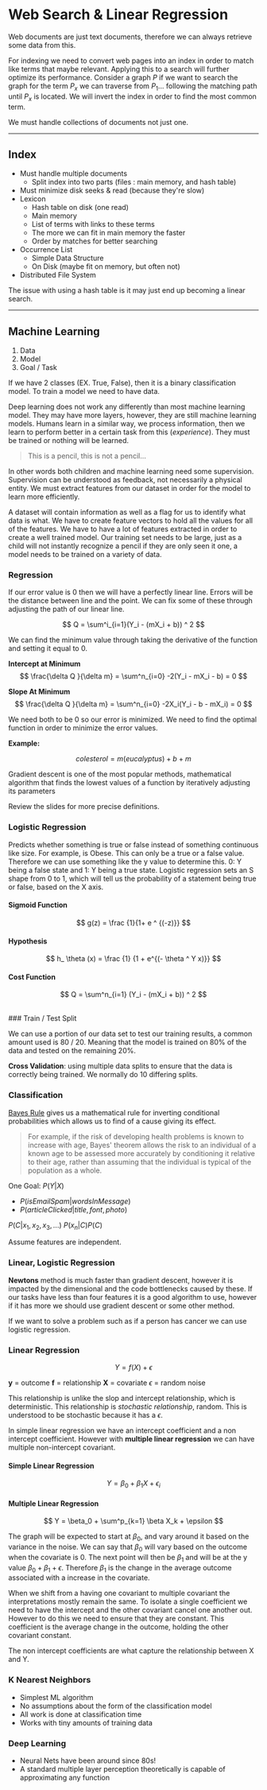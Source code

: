 # Web Search & Linear Regression

Web documents are just text documents, therefore we can always retrieve some data from this. 

For indexing we need to convert web pages into an index in order to match like terms that maybe relevant. Applying this to a search will further optimize its performance. Consider a graph $P$ if we want to search the graph for the term $P_x$ we can traverse from $P_1 ...$ following the matching path until $P_x$ is located. We will invert the index in order to find the most common term.

We must handle collections of documents not just one. 

****
## Index

- Must handle multiple documents
	- Split index into two parts (files : main memory, and hash table)
- Must minimize disk seeks & read (because they're slow)
- Lexicon
	- Hash table on disk (one read)
	- Main memory 
	- List of terms with links to these terms
	- The more we can fit in main memory the faster 
	- Order by matches for better searching
- Occurrence List
	- Simple Data Structure
	- On Disk (maybe fit on memory, but often not)
- Distributed File System

The issue with using a hash table is it may just end up becoming a linear search. 


****

## Machine Learning 

1. Data
2. Model
3. Goal / Task

If we have 2 classes (EX. True, False), then it is a binary classification model. To train a model we need to have data. 

Deep learning does not work any differently than most machine learning model. They may have more layers, however, they are still machine learning models. Humans learn in a similar way, we process information, then we learn to perform better in a certain task from this (*experience*). They must be trained or nothing will be learned. 

<blockquote>This is a pencil, this is not a pencil...</blockquote>

In other words both children and machine learning need some supervision. Supervision can be understood as feedback, not necessarily a physical entity. We must extract features from our dataset in order for the model to learn more efficiently.   

A dataset will contain information as well as a flag for us to identify what data is what. We have to create feature vectors to hold all the values for all of the features. We have to have a lot of features extracted in order to create a well trained model. Our training set needs to be large, just as a child will not instantly recognize a pencil if they are only seen it one, a model needs to be trained on a variety of data. 

### Regression

If our error value is 0 then we will have a perfectly linear line. Errors will be the distance between line and the point. We can fix some of these through adjusting the path of our linear line.  

$$
Q = \sum^i_{i=1}(Y_i - (mX_i + b)) ^ 2
$$

We can find the minimum value through taking the derivative of the function and setting it equal to 0. 

**Intercept at Minimum**
$$
\frac{\delta Q }{\delta m} = \sum^n_{i=0} -2(Y_i - mX_i - b) = 0
$$

**Slope At Minimum**
$$
\frac{\delta Q }{\delta m} = \sum^n_{i=0} -2X_i(Y_i - b - mX_i) = 0
$$

We need both to be 0 so our error is minimized. We need to find the optimal function in order to minimize the error values. 

**Example:**

$$
colesterol = m (eucalyptus) + b + m
$$

Gradient descent is one of the most popular methods, mathematical algorithm that finds the lowest values of a function by iteratively adjusting its parameters

Review the slides for more precise definitions.
<br>

### Logistic Regression 
Predicts whether something is true or false instead of something continuous like size. For example, is Obese. This can only be a true or a false value. Therefore we can use something like the y value to determine this. 0: Y being a false state and 1: Y being a true state. Logistic regression sets an S shape from 0 to 1, which will tell us the probability of a statement being true or false, based on the X axis.

#### Sigmoid Function

$$
g(z) = \frac {1}{1+ e ^ {(-z)}}
$$

#### Hypothesis
$$
h_ \theta (x) = \frac {1} {1 + e^{(- \theta ^ Y x)}}
$$

#### Cost Function

$$
Q = \sum^n_{i=1} (Y_i - (mX_i + b)) ^ 2
$$


<br>
### Train / Test Split

We can use a portion of our data set to test our training results, a common amount used is 80 / 20. Meaning that the model is trained on 80% of the data and tested on the remaining 20%.

**Cross Validation**: using multiple data splits to ensure that the data is correctly being trained. We normally do 10 differing splits.

### Classification

[Bayes Rule](https://en.wikipedia.org/wiki/Bayes'_theorem) gives us a mathematical rule for inverting conditional probabilities which allows us to find of a cause giving its effect. 

<blockquote>
 For example, if the risk of developing health problems is known to increase with age, Bayes' theorem allows the risk to an individual of a known age to be assessed more accurately by conditioning it relative to their age, rather than assuming that the individual is typical of the population as a whole. 
</blockquote>

One Goal: $P(Y | X)$ 
- $P(isEmailSpam | wordsInMessage)$
- $P(articleClicked|title, font, photo)$

$P(C|x_1, x_2, x_3, ...)$
$P(x_n|C)P(C)$

Assume features are independent. 

### Linear, Logistic Regression
**Newtons** method is much faster than gradient descent, however it is impacted by the dimensional and the code bottlenecks caused by these. If our tasks have less than four features it is a good algorithm to use, however if it has more we should use gradient descent or some other method. 

If we want to solve a problem such as if a person has cancer we can use logistic regression. 

### Linear Regression

$$
Y = f(X) + \epsilon
$$

**y** = outcome 
**f** = relationship
**X** = covariate
$\epsilon$ = random noise

This relationship is unlike the slop and intercept relationship, which is deterministic. This relationship is *stochastic relationship*, random. This is understood to be stochastic because it has a $\epsilon$. 

In simple linear regression we have an intercept coefficient and a non intercept coefficient. However with **multiple linear regression** we can have multiple non-intercept covariant.

#### Simple Linear Regression

$$
Y = \beta _0 + \beta _ 1 X + \epsilon _i
$$
#### Multiple Linear Regression

$$
Y = \beta_0 + \sum^p_{k=1} \beta X_k + \epsilon
$$

The graph will be expected to start at $\beta _0$, and vary around it based on the variance in the noise. We can say that $\beta _0$ will vary based on the outcome when the covariate is 0. The next point will then be $\beta _1$ and will be at the y value $\beta _0 + \beta _1 + \epsilon$. Therefore $\beta _1$ is the change in the average outcome associated with a increase in the covariate.

When we shift from a having one covariant to multiple covariant the interpretations mostly remain the same. To isolate a single coefficient we need to have the intercept and the other covariant cancel one another out. However to do this we need to ensure that they are constant. This coefficient is the average change in the outcome, holding the other covariant constant.

The non intercept coefficients are what capture the relationship between X and Y. 

### K Nearest Neighbors
- Simplest ML algorithm
- No assumptions about the form of the classification model
- All work is done at classification time
- Works with tiny amounts of training data

### Deep Learning
- Neural Nets have been around since 80s!
- A standard multiple layer perception theoretically is capable of approximating any function




